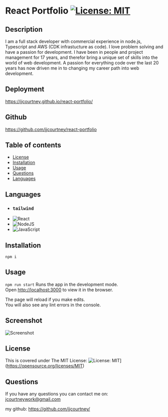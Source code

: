 # React Portfolio [![License: MIT](https://img.shields.io/badge/License-MIT-yellow.svg)](https://opensource.org/licenses/MIT)

## Description

I am a full stack developer with commercial experience in node.js, Typescript and AWS (CDK infrastucture as code). I love problem solving and have a passion for development. I have been in people and project management for 17 years, and therefor bring a unique set of skills into the world of web development. A passion for everything code over the last 20 years has now driven me in to changing my career path into web development.

## Deployment

https://jjcourtney.github.io/react-portfolio/

## Github

https://github.com/jjcourtney/react-portfolio

## Table of contents

- [License](#license)
- [Installation](#installation)
- [Usage](#usage)
- [Questions](#questions)
- [Languages](#languages)

## Languages

- ### `tailwind`
- ![React](https://img.shields.io/badge/react-%2320232a.svg?style=for-the-badge&logo=react&logoColor=%2361DAFB)
- ![NodeJS](https://img.shields.io/badge/node.js-%2343853D.svg?style=for-the-badge&logo=node.js&logoColor=white)
- ![JavaScript](https://img.shields.io/badge/javascript-%23323330.svg?style=for-the-badge&logo=javascript&logoColor=%23F7DF1E)

## Installation

`npm i`

## Usage

`npm run start`
Runs the app in the development mode.\
Open [http://localhost:3000](http://localhost:3000) to view it in the browser.

The page will reload if you make edits.\
You will also see any lint errors in the console.

## Screenshot

![Screenshot](./src/images/screenshot.gif)

## License

This is covered under The MIT License:
![License: MIT](https://img.shields.io/badge/License-MIT-yellow.svg)](https://opensource.org/licenses/MIT)

## Questions

If you have any questions you can contact me on:
jcourtneywork@gmail.com

my github:
https://github.com/jjcourtney/
